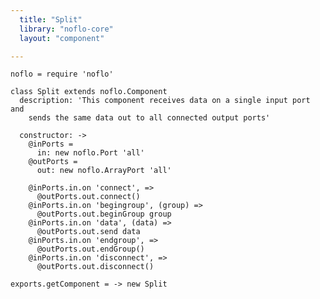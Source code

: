 ```yaml
---
  title: "Split"
  library: "noflo-core"
  layout: "component"

---
```


    noflo = require 'noflo'
    
    class Split extends noflo.Component
      description: 'This component receives data on a single input port and
        sends the same data out to all connected output ports'
    
      constructor: ->
        @inPorts =
          in: new noflo.Port 'all'
        @outPorts =
          out: new noflo.ArrayPort 'all'
    
        @inPorts.in.on 'connect', =>
          @outPorts.out.connect()
        @inPorts.in.on 'begingroup', (group) =>
          @outPorts.out.beginGroup group
        @inPorts.in.on 'data', (data) =>
          @outPorts.out.send data
        @inPorts.in.on 'endgroup', =>
          @outPorts.out.endGroup()
        @inPorts.in.on 'disconnect', =>
          @outPorts.out.disconnect()
    
    exports.getComponent = -> new Split
    
